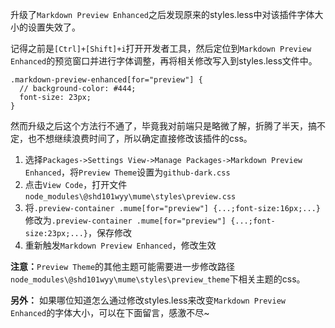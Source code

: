 升级了`Markdown Preview Enhanced`之后发现原来的styles.less中对该插件字体大小的设置失效了。

记得之前是`[Ctrl]+[Shift]+i`打开开发者工具，然后定位到`Markdown Preview Enhanced`的预览窗口并进行字体调整，再将相关修改写入到styles.less文件中。
```less
.markdown-preview-enhanced[for="preview"] {
  // background-color: #444;
  font-size: 23px;
}
```
然而升级之后这个方法行不通了，毕竟我对前端只是略微了解，折腾了半天，搞不定，也不想继续浪费时间了，所以确定直接修改该插件的css。

1. 选择`Packages->Settings View->Manage Packages->Markdown Preview Enhanced`，将`Preview Theme`设置为`github-dark.css`
2. 点击`View Code`，打开文件`node_modules\@shd101wyy\mume\styles\preview.css`
3. 将`.preview-container .mume[for="preview"] {...;font-size:16px;...}`修改为`.preview-container .mume[for="preview"] {...;font-size:23px;...}`，保存修改
4. 重新触发`Markdown Preview Enhanced`，修改生效

**注意：**`Preview Theme`的其他主题可能需要进一步修改路径`node_modules\@shd101wyy\mume\styles\preview_theme`下相关主题的css。

**另外：** 如果哪位知道怎么通过修改styles.less来改变`Markdown Preview Enhanced`的字体大小，可以在下面留言，感激不尽~
